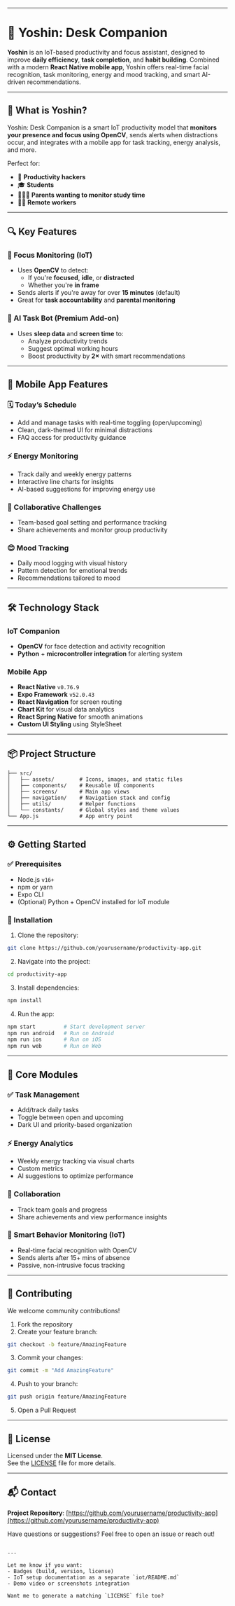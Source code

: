 
---


# 🧠 Yoshin: Desk Companion

**Yoshin** is an IoT-based productivity and focus assistant, designed to improve **daily efficiency**, **task completion**, and **habit building**. Combined with a modern **React Native mobile app**, Yoshin offers real-time facial recognition, task monitoring, energy and mood tracking, and smart AI-driven recommendations.

---

## 🚀 What is Yoshin?

Yoshin: Desk Companion is a smart IoT productivity model that **monitors your presence and focus using OpenCV**, sends alerts when distractions occur, and integrates with a mobile app for task tracking, energy analysis, and more.

Perfect for:
- 🚀 **Productivity hackers**
- 🎓 **Students**
- 👨‍👩‍👧 **Parents wanting to monitor study time**
- 🧑‍💼 **Remote workers**

---

## 🔍 Key Features

### 📸 Focus Monitoring (IoT)
- Uses **OpenCV** to detect:
  - If you're **focused**, **idle**, or **distracted**
  - Whether you're **in frame**
- Sends alerts if you're away for over **15 minutes** (default)
- Great for **task accountability** and **parental monitoring**

### 🤖 AI Task Bot (Premium Add-on)
- Uses **sleep data** and **screen time** to:
  - Analyze productivity trends
  - Suggest optimal working hours
  - Boost productivity by **2×** with smart recommendations

---

## 📱 Mobile App Features

### 🗓️ Today’s Schedule
- Add and manage tasks with real-time toggling (open/upcoming)
- Clean, dark-themed UI for minimal distractions
- FAQ access for productivity guidance

### ⚡ Energy Monitoring
- Track daily and weekly energy patterns
- Interactive line charts for insights
- AI-based suggestions for improving energy use

### 🤝 Collaborative Challenges
- Team-based goal setting and performance tracking
- Share achievements and monitor group productivity

### 😊 Mood Tracking
- Daily mood logging with visual history
- Pattern detection for emotional trends
- Recommendations tailored to mood

---

## 🛠️ Technology Stack

### IoT Companion
- **OpenCV** for face detection and activity recognition
- **Python** + **microcontroller integration** for alerting system

### Mobile App
- **React Native** `v0.76.9`
- **Expo Framework** `v52.0.43`
- **React Navigation** for screen routing
- **Chart Kit** for visual data analytics
- **React Spring Native** for smooth animations
- **Custom UI Styling** using StyleSheet

---

## 📦 Project Structure

```plaintext
├── src/
│   ├── assets/        # Icons, images, and static files
│   ├── components/    # Reusable UI components
│   ├── screens/       # Main app views
│   ├── navigation/    # Navigation stack and config
│   ├── utils/         # Helper functions
│   └── constants/     # Global styles and theme values
└── App.js             # App entry point
```

---

## ⚙️ Getting Started

### ✅ Prerequisites
- Node.js `v16+`
- npm or yarn
- Expo CLI
- (Optional) Python + OpenCV installed for IoT module

### 📲 Installation

1. Clone the repository:
```bash
git clone https://github.com/yourusername/productivity-app.git
```

2. Navigate into the project:
```bash
cd productivity-app
```

3. Install dependencies:
```bash
npm install
```

4. Run the app:
```bash
npm start         # Start development server
npm run android   # Run on Android
npm run ios       # Run on iOS
npm run web       # Run on Web
```

---

## 🧠 Core Modules

### ✅ Task Management
- Add/track daily tasks
- Toggle between open and upcoming
- Dark UI and priority-based organization

### ⚡ Energy Analytics
- Weekly energy tracking via visual charts
- Custom metrics
- AI suggestions to optimize performance

### 🤝 Collaboration
- Track team goals and progress
- Share achievements and view performance insights

### 🧠 Smart Behavior Monitoring (IoT)
- Real-time facial recognition with OpenCV
- Sends alerts after 15+ mins of absence
- Passive, non-intrusive focus tracking

---

## 🤝 Contributing

We welcome community contributions!

1. Fork the repository  
2. Create your feature branch:  
```bash
git checkout -b feature/AmazingFeature
```
3. Commit your changes:  
```bash
git commit -m "Add AmazingFeature"
```
4. Push to your branch:  
```bash
git push origin feature/AmazingFeature
```
5. Open a Pull Request

---

## 📄 License

Licensed under the **MIT License**.  
See the [LICENSE](LICENSE) file for more details.

---

## 📬 Contact

**Project Repository**: [https://github.com/yourusername/productivity-app](https://github.com/yourusername/productivity-app)

Have questions or suggestions? Feel free to open an issue or reach out!
```

---

Let me know if you want:
- Badges (build, version, license)
- IoT setup documentation as a separate `iot/README.md`
- Demo video or screenshots integration

Want me to generate a matching `LICENSE` file too?
